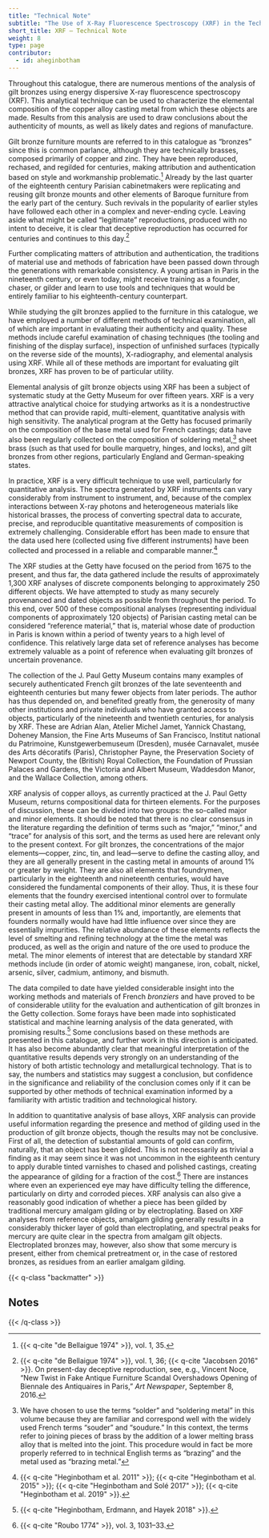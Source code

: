```yaml
---
title: "Technical Note"
subtitle: "The Use of X-Ray Fluorescence Spectroscopy (XRF) in the Technical Study of Gilt Bronze Mounts in This Catalogue"
short_title: XRF – Technical Note
weight: 8
type: page
contributor:
  - id: aheginbotham
---
```

Throughout this catalogue, there are numerous mentions of the analysis of gilt bronzes using energy dispersive X-ray fluorescence spectroscopy (XRF). This analytical technique can be used to characterize the elemental composition of the copper alloy casting metal from which these objects are made. Results from this analysis are used to draw conclusions about the authenticity of mounts, as well as likely dates and regions of manufacture.

Gilt bronze furniture mounts are referred to in this catalogue as “bronzes” since this is common parlance, although they are technically brasses, composed primarily of copper and zinc. They have been reproduced, rechased, and regilded for centuries, making attribution and authentication based on style and workmanship problematic.[^1] Already by the last quarter of the eighteenth century Parisian cabinetmakers were replicating and reusing gilt bronze mounts and other elements of Baroque furniture from the early part of the century. Such revivals in the popularity of earlier styles have followed each other in a complex and never-ending cycle. Leaving aside what might be called “legitimate” reproductions, produced with no intent to deceive, it is clear that deceptive reproduction has occurred for centuries and continues to this day.[^2]

Further complicating matters of attribution and authentication, the traditions of material use and methods of fabrication have been passed down through the generations with remarkable consistency. A young artisan in Paris in the nineteenth century, or even today, might receive training as a founder, chaser, or gilder and learn to use tools and techniques that would be entirely familiar to his eighteenth-century counterpart.

While studying the gilt bronzes applied to the furniture in this catalogue, we have employed a number of different methods of technical examination, all of which are important in evaluating their authenticity and quality. These methods include careful examination of chasing techniques (the tooling and finishing of the display surface), inspection of unfinished surfaces (typically on the reverse side of the mounts), X-radiography, and elemental analysis using XRF. While all of these methods are important for evaluating gilt bronzes, XRF has proven to be of particular utility.

Elemental analysis of gilt bronze objects using XRF has been a subject of systematic study at the Getty Museum for over fifteen years. XRF is a very attractive analytical choice for studying artworks as it is a nondestructive method that can provide rapid, multi-element, quantitative analysis with high sensitivity. The analytical program at the Getty has focused primarily on the composition of the base metal used for French castings; data have also been regularly collected on the composition of soldering metal,[^3] sheet brass (such as that used for boulle marquetry, hinges, and locks), and gilt bronzes from other regions, particularly England and German-speaking states.

In practice, XRF is a very difficult technique to use well, particularly for quantitative analysis. The spectra generated by XRF instruments can vary considerably from instrument to instrument, and, because of the complex interactions between X-ray photons and heterogeneous materials like historical brasses, the process of converting spectral data to accurate, precise, and reproducible quantitative measurements of composition is extremely challenging. Considerable effort has been made to ensure that the data used here (collected using five different instruments) have been collected and processed in a reliable and comparable manner.[^4]

The XRF studies at the Getty have focused on the period from 1675 to the present, and thus far, the data gathered include the results of approximately 1,300 XRF analyses of discrete components belonging to approximately 250 different objects. We have attempted to study as many securely provenanced and dated objects as possible from throughout the period. To this end, over 500 of these compositional analyses (representing individual components of approximately 120 objects) of Parisian casting metal can be considered “reference material,” that is, material whose date of production in Paris is known within a period of twenty years to a high level of confidence. This relatively large data set of reference analyses has become extremely valuable as a point of reference when evaluating gilt bronzes of uncertain provenance.

The collection of the J. Paul Getty Museum contains many examples of securely authenticated French gilt bronzes of the late seventeenth and eighteenth centuries but many fewer objects from later periods. The author has thus depended on, and benefited greatly from, the generosity of many other institutions and private individuals who have granted access to objects, particularly of the nineteenth and twentieth centuries, for analysis by XRF. These are Adrian Alan, Atelier Michel Jamet, Yannick Chastang, Doheney Mansion, the Fine Arts Museums of San Francisco, Institut national du Patrimoine, Kunstgewerbemuseum (Dresden), musée Carnavalet, musée des Arts décoratifs (Paris), Christopher Payne, the Preservation Society of Newport County, the (British) Royal Collection, the Foundation of Prussian Palaces and Gardens, the Victoria and Albert Museum, Waddesdon Manor, and the Wallace Collection, among others.

XRF analysis of copper alloys, as currently practiced at the J. Paul Getty Museum, returns compositional data for thirteen elements. For the purposes of discussion, these can be divided into two groups: the so-called major and minor elements. It should be noted that there is no clear consensus in the literature regarding the definition of terms such as “major,” “minor,” and “trace” for analysis of this sort, and the terms as used here are relevant only to the present context. For gilt bronzes, the concentrations of the major elements—copper, zinc, tin, and lead—serve to define the casting alloy, and they are all generally present in the casting metal in amounts of around 1% or greater by weight. They are also all elements that foundrymen, particularly in the eighteenth and nineteenth centuries, would have considered the fundamental components of their alloy. Thus, it is these four elements that the foundry exercised intentional control over to formulate their casting metal alloy. The additional minor elements are generally present in amounts of less than 1% and, importantly, are elements that founders normally would have had little influence over since they are essentially impurities. The relative abundance of these elements reflects the level of smelting and refining technology at the time the metal was produced, as well as the origin and nature of the ore used to produce the metal. The minor elements of interest that are detectable by standard XRF methods include (in order of atomic weight) manganese, iron, cobalt, nickel, arsenic, silver, cadmium, antimony, and bismuth.

The data compiled to date have yielded considerable insight into the working methods and materials of French *bronziers* and have proved to be of considerable utility for the evaluation and authentication of gilt bronzes in the Getty collection. Some forays have been made into sophisticated statistical and machine learning analysis of the data generated, with promising results.[^5] Some conclusions based on these methods are presented in this catalogue, and further work in this direction is anticipated. It has also become abundantly clear that meaningful interpretation of the quantitative results depends very strongly on an understanding of the history of both artistic technology and metallurgical technology. That is to say, the numbers and statistics may suggest a conclusion, but confidence in the significance and reliability of the conclusion comes only if it can be supported by other methods of technical examination informed by a familiarity with artistic tradition and technological history.

In addition to quantitative analysis of base alloys, XRF analysis can provide useful information regarding the presence and method of gilding used in the production of gilt bronze objects, though the results may not be conclusive. First of all, the detection of substantial amounts of gold can confirm, naturally, that an object has been gilded. This is not necessarily as trivial a finding as it may seem since it was not uncommon in the eighteenth century to apply durable tinted varnishes to chased and polished castings, creating the appearance of gilding for a fraction of the cost.[^6] There are instances where even an experienced eye may have difficulty telling the difference, particularly on dirty and corroded pieces. XRF analysis can also give a reasonably good indication of whether a piece has been gilded by traditional mercury amalgam gilding or by electroplating. Based on XRF analyses from reference objects, amalgam gilding generally results in a considerably thicker layer of gold than electroplating, and spectral peaks for mercury are quite clear in the spectra from amalgam gilt objects. Electroplated bronzes may, however, also show that some mercury is present, either from chemical pretreatment or, in the case of restored bronzes, as residues from an earlier amalgam gilding.

{{< q-class "backmatter" >}}
## Notes
{{< /q-class >}}

[^1]: {{< q-cite "de Bellaigue 1974" >}}, vol. 1, 35.

[^2]: {{< q-cite "de Bellaigue 1974" >}}, vol. 1, 36; {{< q-cite "Jacobsen 2016" >}}. On present-day deceptive reproduction, see, e.g., Vincent Noce, “New Twist in Fake Antique Furniture Scandal Overshadows Opening of Biennale des Antiquaires in Paris,” *Art Newspaper*, September 8, 2016.

[^3]: We have chosen to use the terms “solder” and “soldering metal” in this volume because they are familiar and correspond well with the widely used French terms “souder” and “soudure.” In this context, the terms refer to joining pieces of brass by the addition of a lower melting brass alloy that is melted into the joint. This procedure would in fact be more properly referred to in technical English terms as “brazing” and the metal used as “brazing metal.”

[^4]: {{< q-cite "Heginbotham et al. 2011" >}}; {{< q-cite "Heginbotham et al. 2015" >}}; {{< q-cite "Heginbotham and Solé 2017" >}}; {{< q-cite "Heginbotham et al. 2019" >}}.

[^5]: {{< q-cite "Heginbotham, Erdmann, and Hayek 2018" >}}.

[^6]: {{< q-cite "Roubo 1774" >}}, vol. 3, 1031–33.
